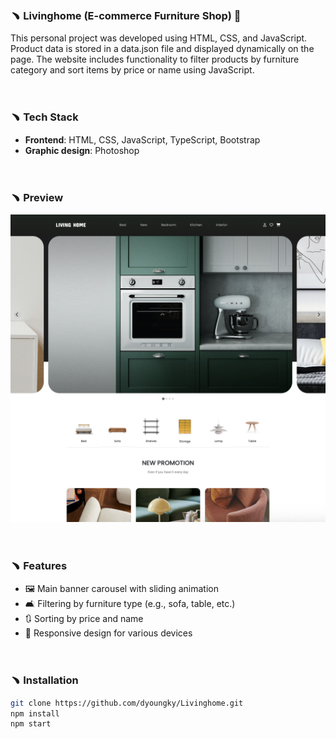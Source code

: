 ### ﹅ Livinghome (E-commerce Furniture Shop) 🛒

This personal project was developed using HTML, CSS, and JavaScript. Product data is stored in a data.json file and displayed dynamically on the page. The website includes functionality to filter products by furniture category and sort items by price or name using JavaScript.

<br>

### ﹅ Tech Stack

- **Frontend**: HTML, CSS, JavaScript, TypeScript, Bootstrap
- **Graphic design**: Photoshop

<br>

### ﹅ Preview

![Webshop Screenshot](images/livinghome-intro.png)

<br>

### ﹅ Features

- 🖼️ Main banner carousel with sliding animation
- 🛋️ Filtering by furniture type (e.g., sofa, table, etc.)
- 🔃 Sorting by price and name
- 📱 Responsive design for various devices

<br>

### ﹅ Installation

```bash
git clone https://github.com/dyoungky/Livinghome.git
npm install
npm start
```
